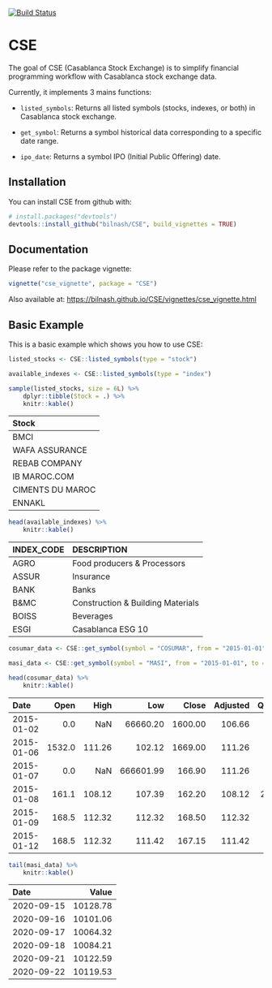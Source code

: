
<!-- README.md is generated from README.Rmd. Please edit that file -->

[![Build
Status](https://travis-ci.com/bilnash/CSE.svg?branch=master)](https://travis-ci.com/bilnash/CSE)

# CSE

The goal of CSE (Casablanca Stock Exchange) is to simplify financial
programming workflow with Casablanca stock exchange data.

Currently, it implements 3 mains functions:

  - `listed_symbols`: Returns all listed symbols (stocks, indexes, or
    both) in Casablanca stock exchange.

  - `get_symbol`: Returns a symbol historical data corresponding to a
    specific date range.

  - `ipo_date`: Returns a symbol IPO (Initial Public Offering) date.

## Installation

You can install CSE from github with:

``` r
# install.packages("devtools")
devtools::install_github("bilnash/CSE", build_vignettes = TRUE)
```

## Documentation

Please refer to the package vignette:

``` r
vignette("cse_vignette", package = "CSE")
```

Also available at:
<https://bilnash.github.io/CSE/vignettes/cse_vignette.html>

## Basic Example

This is a basic example which shows you how to use CSE:

``` r
listed_stocks <- CSE::listed_symbols(type = "stock")

available_indexes <- CSE::listed_symbols(type = "index")
```

``` r
sample(listed_stocks, size = 6L) %>%
    dplyr::tibble(Stock = .) %>%
    knitr::kable()
```

| Stock            |
| :--------------- |
| BMCI             |
| WAFA ASSURANCE   |
| REBAB COMPANY    |
| IB MAROC.COM     |
| CIMENTS DU MAROC |
| ENNAKL           |

``` r
head(available_indexes) %>%
    knitr::kable()
```

| INDEX\_CODE | DESCRIPTION                       |
| :---------- | :-------------------------------- |
| AGRO        | Food producers & Processors       |
| ASSUR       | Insurance                         |
| BANK        | Banks                             |
| B\&MC       | Construction & Building Materials |
| BOISS       | Beverages                         |
| ESGI        | Casablanca ESG 10                 |

``` r
cosumar_data <- CSE::get_symbol(symbol = "COSUMAR", from = "2015-01-01", to = "2020-09-22", type = "stock", format.as.xts = FALSE)

masi_data <- CSE::get_symbol(symbol = "MASI", from = "2015-01-01", to = "2020-09-22", type = "index", format.as.xts = FALSE)
```

``` r
head(cosumar_data) %>%
    knitr::kable()
```

| Date       |   Open |   High |       Low |   Close | Adjusted | Quantity |     Volume | Capitalisation |
| :--------- | -----: | -----: | --------: | ------: | -------: | -------: | ---------: | -------------: |
| 2015-01-02 |    0.0 |    NaN |  66660.20 | 1600.00 |   106.66 |        0 |        0.0 |     6705691200 |
| 2015-01-06 | 1532.0 | 111.26 |    102.12 | 1669.00 |   111.26 |       36 |    56522.0 |     6994874133 |
| 2015-01-07 |    0.0 |    NaN | 666601.99 |  166.90 |   111.26 |        0 |        0.0 |     6994874133 |
| 2015-01-08 |  161.1 | 108.12 |    107.39 |  162.20 |   108.12 |   202627 | 32696568.7 |     6797894454 |
| 2015-01-09 |  168.5 | 112.32 |    112.32 |  168.50 |   112.32 |     1365 |   230002.5 |     7061931045 |
| 2015-01-12 |  168.5 | 112.32 |    111.42 |  167.15 |   111.42 |      302 |    50770.8 |     7005351776 |

``` r
tail(masi_data) %>%
    knitr::kable()
```

| Date       |    Value |
| :--------- | -------: |
| 2020-09-15 | 10128.78 |
| 2020-09-16 | 10101.06 |
| 2020-09-17 | 10064.32 |
| 2020-09-18 | 10084.21 |
| 2020-09-21 | 10122.59 |
| 2020-09-22 | 10119.53 |
